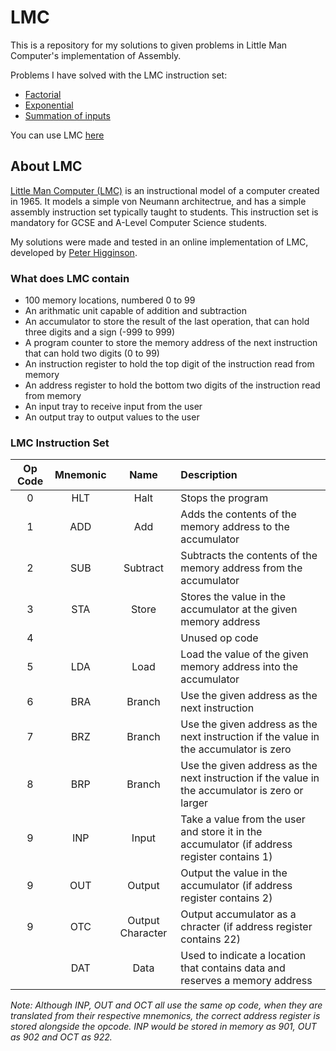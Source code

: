 # LMC

This is a repository for my solutions to given problems in Little Man Computer's implementation of Assembly.

Problems I have solved with the LMC instruction set:
 - [Factorial](https://github.com/alfiejsmith/LMC/blob/master/factorial.asm)
 - [Exponential](https://github.com/alfiejsmith/LMC/blob/master/exponential.asm)
 - [Summation of inputs](https://github.com/alfiejsmith/LMC/blob/master/summation.asm)

You can use LMC [here](https://peterhigginson.co.uk/lmc/)

## About LMC

[Little Man Computer (LMC)](https://en.wikipedia.org/wiki/Little_man_computer) is an instructional model of a computer created in 1965. It models a simple von Neumann architectrue, and has a simple assembly instruction set typically taught to students. This instruction set is mandatory for GCSE and A-Level Computer Science students.

My solutions were made and tested in an online implementation of LMC, developed by [Peter Higginson](https://peterhigginson.co.uk/).

### What does LMC contain
 - 100 memory locations, numbered 0 to 99
 - An arithmatic unit capable of addition and subtraction
 - An accumulator to store the result of the last operation, that can hold three digits and a sign (-999 to 999)
 - A program counter to store the memory address of the next instruction that can hold two digits (0 to 99)
 - An instruction register to hold the top digit of the instruction read from memory
 - An address register to hold the bottom two digits of the instruction read from memory
 - An input tray to receive input from the user
 - An output tray to output values to the user

### LMC Instruction Set

| Op Code | Mnemonic  | Name | Description |
| :-: | :-: | :-: | :- |
| 0 | HLT | Halt | Stops the program |
| 1 | ADD | Add | Adds the contents of the memory address to the accumulator |
| 2 | SUB | Subtract | Subtracts the contents of the memory address from the accumulator |
| 3 | STA | Store | Stores the value in the accumulator at the given memory address |
| 4 | | | Unused op code |
| 5 | LDA | Load | Load the value of the given memory address into the accumulator |
| 6 | BRA | Branch | Use the given address as the next instruction
| 7 | BRZ | Branch | Use the given address as the next instruction if the value in the accumulator is zero
| 8 | BRP | Branch | Use the given address as the next instruction if the value in the accumulator is zero or larger
| 9 | INP | Input | Take a value from the user and store it in the accumulator (if address register contains 1)
| 9 | OUT | Output | Output the value in the accumulator (if address register contains 2)
| 9 | OTC | Output Character | Output accumulator as a chracter (if address register contains 22)
| | DAT | Data | Used to indicate a location that contains data and reserves a memory address

*Note: Although INP, OUT and OCT all use the same op code, when they are translated from their respective mnemonics, the correct address register is stored alongside the opcode. INP would be stored in memory as 901, OUT as 902 and OCT as 922.*
